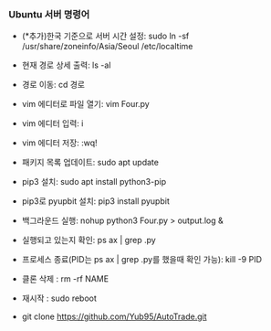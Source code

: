 ### Ubuntu 서버 명령어
- (*추가)한국 기준으로 서버 시간 설정: sudo ln -sf /usr/share/zoneinfo/Asia/Seoul /etc/localtime
- 현재 경로 상세 출력: ls -al
- 경로 이동: cd 경로
- vim 에디터로 파일 열기: vim Four.py
- vim 에디터 입력: i
- vim 에디터 저장: :wq!
- 패키지 목록 업데이트: sudo apt update
- pip3 설치: sudo apt install python3-pip
- pip3로 pyupbit 설치: pip3 install pyupbit
- 백그라운드 실행: nohup python3 Four.py > output.log &
- 실행되고 있는지 확인: ps ax | grep .py
- 프로세스 종료(PID는 ps ax | grep .py를 했을때 확인 가능): kill -9 PID
- 클론 삭제 : rm -rf NAME
- 재시작 : sudo reboot


- git clone https://github.com/Yub95/AutoTrade.git
